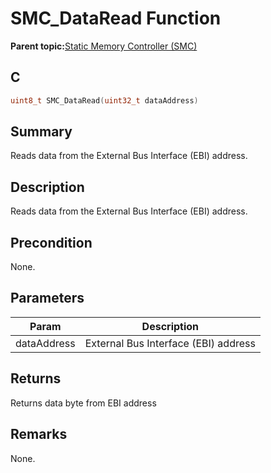 # SMC\_DataRead Function

**Parent topic:**[Static Memory Controller \(SMC\)](GUID-415D2D33-E3CB-4AD9-961C-49606E718EF0.md)

## C

```c
uint8_t SMC_DataRead(uint32_t dataAddress)
```

## Summary

Reads data from the External Bus Interface \(EBI\) address.

## Description

Reads data from the External Bus Interface \(EBI\) address.

## Precondition

None.

## Parameters

|Param|Description|
|-----|-----------|
|dataAddress|External Bus Interface \(EBI\) address|

## Returns

Returns data byte from EBI address

## Remarks

None.

